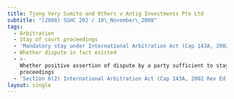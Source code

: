 ```yaml
---
title: Tjong Very Sumito and Others v Antig Investments Pte Ltd
subtitle: "[2008] SGHC 202 / 10\_November\_2008"
tags:
  - Arbitration
  - Stay of court proceedings
  - 'Mandatory stay under International Arbitration Act (Cap 143A, 2002 Rev Ed)'
  - Whether dispute in fact existed
  - >-
    Whether positive assertion of dispute by a party sufficient to stay
    proceedings
  - 'Section 6(2) International Arbitration Act (Cap 143A, 2002 Rev Ed)'
layout: single
---
```


